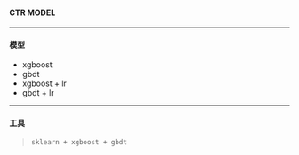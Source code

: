 #### CTR MODEL

***

#### 模型
* xgboost
* gbdt
* xgboost + lr
* gbdt + lr

***

#### 工具

>     sklearn + xgboost + gbdt

